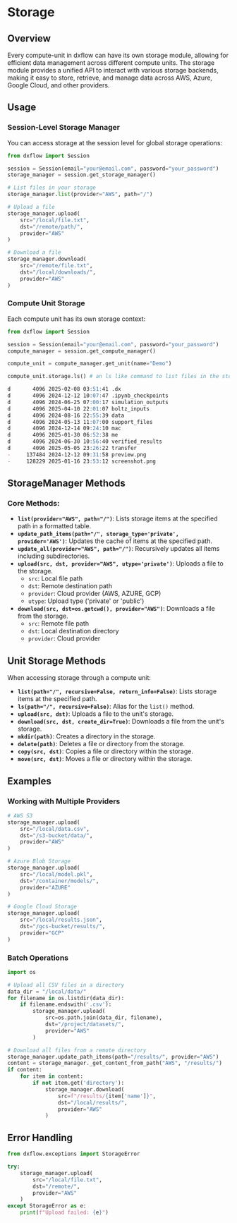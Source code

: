 # Storage

## Overview

Every compute-unit in dxflow can have its own storage module, allowing for efficient data management across different compute units. The storage module provides a unified API to interact with various storage backends, making it easy to store, retrieve, and manage data across AWS, Azure, Google Cloud, and other providers.

## Usage

### Session-Level Storage Manager

You can access storage at the session level for global storage operations:

```python
from dxflow import Session

session = Session(email="your@email.com", password="your_password")
storage_manager = session.get_storage_manager()

# List files in your storage
storage_manager.list(provider="AWS", path="/")

# Upload a file
storage_manager.upload(
    src="/local/file.txt",
    dst="/remote/path/",
    provider="AWS"
)

# Download a file
storage_manager.download(
    src="/remote/file.txt",
    dst="/local/downloads/",
    provider="AWS"
)
```

### Compute Unit Storage

Each compute unit has its own storage context:

```python
from dxflow import Session

session = Session(email="your@email.com", password="your_password")
compute_manager = session.get_compute_manager()

compute_unit = compute_manager.get_unit(name="Demo")

compute_unit.storage.ls() # an ls like command to list files in the storage
```
```markdown
d       4096 2025-02-08 03:51:41 .dx
d       4096 2024-12-12 10:07:47 .ipynb_checkpoints
d       4096 2024-06-25 07:00:17 simulation_outputs
d       4096 2025-04-10 22:01:07 boltz_inputs
d       4096 2024-08-16 22:55:39 data
d       4096 2024-05-13 11:07:00 support_files
d       4096 2024-12-14 09:24:10 mac
d       4096 2025-01-30 06:52:38 me
d       4096 2024-06-30 10:56:40 verified_results
d       4096 2025-05-05 23:26:22 transfer
-     137484 2024-12-12 09:31:58 preview.png
-     128229 2025-01-16 23:53:12 screenshot.png
```
## StorageManager Methods

### Core Methods:
- **`list(provider="AWS", path="/")`**: Lists storage items at the specified path in a formatted table.
- **`update_path_items(path="/", storage_type='private', provider='AWS')`**: Updates the cache of items at the specified path.
- **`update_all(provider="AWS", path="/")`**: Recursively updates all items including subdirectories.
- **`upload(src, dst, provider="AWS", utype='private')`**: Uploads a file to the storage.
  - `src`: Local file path
  - `dst`: Remote destination path
  - `provider`: Cloud provider (AWS, AZURE, GCP)
  - `utype`: Upload type ('private' or 'public')
- **`download(src, dst=os.getcwd(), provider="AWS")`**: Downloads a file from the storage.
  - `src`: Remote file path
  - `dst`: Local destination directory
  - `provider`: Cloud provider

## Unit Storage Methods

When accessing storage through a compute unit:

- **`list(path="/", recursive=False, return_info=False)`**: Lists storage items at the specified path.
- **`ls(path="/", recursive=False)`**: Alias for the `list()` method.
- **`upload(src, dst)`**: Uploads a file to the unit's storage.
- **`download(src, dst, create_dir=True)`**: Downloads a file from the unit's storage.
- **`mkdir(path)`**: Creates a directory in the storage.
- **`delete(path)`**: Deletes a file or directory from the storage.
- **`copy(src, dst)`**: Copies a file or directory within the storage.
- **`move(src, dst)`**: Moves a file or directory within the storage.

## Examples

### Working with Multiple Providers

```python
# AWS S3
storage_manager.upload(
    src="/local/data.csv",
    dst="/s3-bucket/data/",
    provider="AWS"
)

# Azure Blob Storage
storage_manager.upload(
    src="/local/model.pkl",
    dst="/container/models/",
    provider="AZURE"
)

# Google Cloud Storage
storage_manager.upload(
    src="/local/results.json",
    dst="/gcs-bucket/results/",
    provider="GCP"
)
```

### Batch Operations

```python
import os

# Upload all CSV files in a directory
data_dir = "/local/data/"
for filename in os.listdir(data_dir):
    if filename.endswith('.csv'):
        storage_manager.upload(
            src=os.path.join(data_dir, filename),
            dst="/project/datasets/",
            provider="AWS"
        )

# Download all files from a remote directory
storage_manager.update_path_items(path="/results/", provider="AWS")
content = storage_manager._get_content_from_path("AWS", "/results/")
if content:
    for item in content:
        if not item.get('directory'):
            storage_manager.download(
                src=f"/results/{item['name']}",
                dst="/local/results/",
                provider="AWS"
            )
```

## Error Handling

```python
from dxflow.exceptions import StorageError

try:
    storage_manager.upload(
        src="/local/file.txt",
        dst="/remote/",
        provider="AWS"
    )
except StorageError as e:
    print(f"Upload failed: {e}")
```